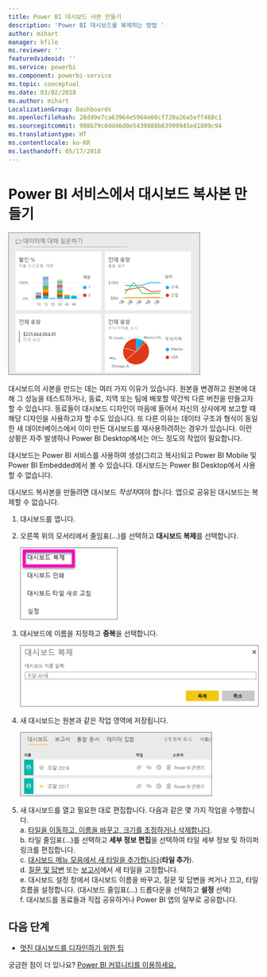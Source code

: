 ```yaml
---
title: Power BI 대시보드 사본 만들기
description: 'Power BI 대시보드를 복제하는 방법 '
author: mihart
manager: kfile
ms.reviewer: ''
featuredvideoid: ''
ms.service: powerbi
ms.component: powerbi-service
ms.topic: conceptual
ms.date: 03/02/2018
ms.author: mihart
LocalizationGroup: Dashboards
ms.openlocfilehash: 28dd9e7ca63964e5964e08cf720a26a5eff468c1
ms.sourcegitcommit: 998b79c0dd46d0e5439888b83999945ed1809c94
ms.translationtype: HT
ms.contentlocale: ko-KR
ms.lasthandoff: 05/17/2018
---
```

# <a name="create-a-copy-of-a-dashboard-in-power-bi-service"></a>Power BI 서비스에서 대시보드 복사본 만들기
![대시보드](media/service-dashboard-copy/power-bi-dashboard.png)

 대시보드의 사본을 만드는 데는 여러 가지 이유가 있습니다. 원본을 변경하고 원본에 대해 그 성능을 테스트하거나, 동료, 지역 또는 팀에 배포할 약간씩 다른 버전을 만들고자 할 수 있습니다. 동료들이 대시보드 디자인이 마음에 들어서 자신의 상사에게 보고할 때 해당 디자인을 사용하고자 할 수도 있습니다. 또 다른 이유는 데이터 구조과 형식이 동일한 새 데이터베이스에서 이미 만든 대시보드를 재사용하려하는 경우가 있습니다. 이런 상황은 자주 발생하나 Power BI Desktop에서는 어느 정도의 작업이 필요합니다. 

대시보드는 Power BI 서비스를 사용하여 생성(그리고 복사)되고 Power BI Mobile 및 Power BI Embedded에서 볼 수 있습니다.  대시보드는 Power BI Desktop에서 사용할 수 없습니다. 

대시보드 복사본을 만들려면 대시보드 *작성자*여야 합니다. 앱으로 공유된 대시보드는 복제할 수 없습니다.

1. 대시보드를 엽니다.
2. 오른쪽 위의 모서리에서 줄임표(...)를 선택하고 **대시보드 복제**를 선택합니다.
   
   ![줄임표 메뉴](media/service-dashboard-copy/power-bi-dulicate.png)
3. 대시보드에 이름을 지정하고 **중복**을 선택합니다. 
   
   ![대시보드 복제 대화 상자](media/service-dashboard-copy/power-bi-name.png)
4. 새 대시보드는 원본과 같은 작업 영역에 저장됩니다. 
   
   ![대시보드 탭](media/service-dashboard-copy/power-bi-copied.png)

5.    새 대시보드를 열고 필요한 대로 편집합니다. 다음과 같은 몇 가지 작업을 수행합니다.    
    a. [타일을 이동하고, 이름을 바꾸고, 크기를 조정하거나 삭제합니다](service-dashboard-edit-tile.md).  
    b. 타일 줄임표(...)를 선택하고 **세부 정보 편집**을 선택하여 타일 세부 정보 및 하이퍼링크를 편집합니다.  
    c. [대시보드 메뉴 모음에서 새 타일을 추가합니다](service-dashboard-add-widget.md)(**타일 추가**).  
    d. [질문 및 답변](service-dashboard-pin-tile-from-q-and-a.md) 또는 [보고서](service-dashboard-pin-tile-from-report.md)에서 새 타일을 고정합니다.  
    e. 대시보드 설정 창에서 대시보드 이름을 바꾸고, 질문 및 답변을 켜거나 끄고, 타일 흐름을 설정합니다.  (대시보드 줄임표(...) 드롭다운을 선택하고 **설정** 선택)  
    f. 대시보드를 동료들과 직접 공유하거나 Power BI 앱의 일부로 공유합니다. 


## <a name="next-steps"></a>다음 단계
* [멋진 대시보드를 디자인하기 위한 팁](service-dashboards-design-tips.md) 

궁금한 점이 더 있나요? [Power BI 커뮤니티를 이용하세요.](http://community.powerbi.com/)

